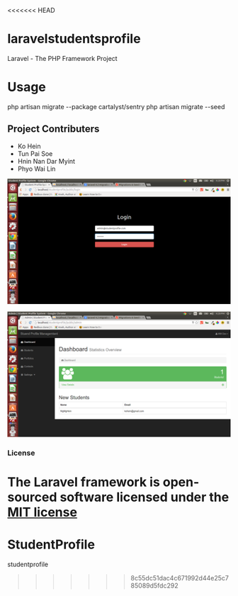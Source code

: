 <<<<<<< HEAD
# laravelstudentsprofile
Laravel - The PHP Framework Project

# Usage
php artisan migrate --package cartalyst/sentry
php artisan migrate --seed

## Project Contributers
* Ko Hein
* Tun Pai Soe
* Hnin Nan Dar Myint
* Phyo Wai Lin

![alt tag](https://raw.githubusercontent.com/KoHein/StudentProfile/master/public/uploads/project1.png)

![alt tag](https://raw.githubusercontent.com/KoHein/StudentProfile/master/public/uploads/project2.png)


### License

The Laravel framework is open-sourced software licensed under the [MIT license](http://opensource.org/licenses/MIT)
=======
# StudentProfile
studentprofile
>>>>>>> 8c55dc51dac4c671992d44e25c785089d5fdc292